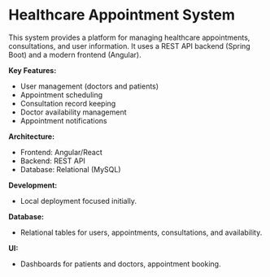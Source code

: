 # Healthcare Appointment System

This system provides a platform for managing healthcare appointments, consultations, and user information. It uses a REST API backend (Spring Boot) and a modern frontend (Angular).

**Key Features:**

* User management (doctors and patients)
* Appointment scheduling
* Consultation record keeping
* Doctor availability management
* Appointment notifications

**Architecture:**

* Frontend: Angular/React
* Backend: REST API
* Database: Relational (MySQL)

**Development:**

* Local deployment focused initially.

**Database:**

* Relational tables for users, appointments, consultations, and availability.

**UI:**

* Dashboards for patients and doctors, appointment booking.
